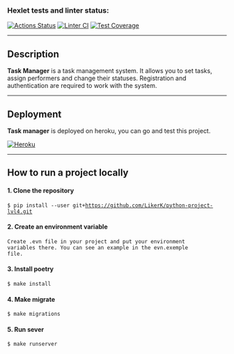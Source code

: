 ### Hexlet tests and linter status:
[![Actions Status](https://github.com/LikerK/python-project-lvl4/workflows/hexlet-check/badge.svg)](https://github.com/LikerK/python-project-lvl4/actions)
[![Linter CI](https://github.com/LikerK/python-project-lvl4/actions/workflows/my_linter.yml/badge.svg)](https://github.com/LikerK/python-project-lvl4/actions/workflows/my_linter.yml)
[![Test Coverage](https://api.codeclimate.com/v1/badges/3a99b26593519d15d952/test_coverage)](https://codeclimate.com/github/LikerK/python-project-lvl4/test_coverage)

---
## Description

**Task Manager** is a task management system. It allows you to set tasks, assign performers and change their statuses. Registration and authentication are required to work with the system.

---
## Deployment

**Task manager** is deployed on heroku, you can go and test this project.

[![Heroku](https://pyheroku-badge.herokuapp.com/?app=immense-wave-07675&style=flat)](https://immense-wave-07675.herokuapp.com)

---
## How to run a project locally

#### 1. Clone the repository
<code>$ pip install --user git+https://github.com/LikerK/python-project-lvl4.git</code>

#### 2. Create an environment variable

<code>Create .evn file in your project and put your environment variables there. You can see an example in the evn.exemple file.</code>

#### 3. Install poetry

<code>$ make install</code>

#### 4. Make migrate

<code>$ make migrations </code>

#### 5. Run sever

<code>$ make runserver </code>
